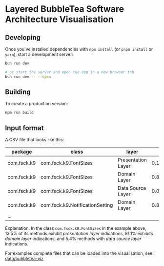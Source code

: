 # Layered BubbleTea Software Architecture Visualisation

## Developing

Once you've installed dependencies with `npm install` (or `pnpm install` or `yarn`), start a development server:

```bash
bun run dev

# or start the server and open the app in a new browser tab
bun run dev -- --open
```

## Building

To create a production version:

```bash
npm run build
```
## Input format

A CSV file that looks like this:

|package|class|layer|count|
|--|--|--|--|
|com.fsck.k9|com.fsck.k9.FontSizes|Presentation Layer|0.13513513513513514|
|com.fsck.k9|com.fsck.k9.FontSizes|Domain Layer|0.8108108108108109|
|com.fsck.k9|com.fsck.k9.FontSizes|Data Source Layer|0.05405405405405406|
|com.fsck.k9|com.fsck.k9.NotificationSetting|Domain Layer|0.8125|
|...||||

Explanation: In the class `com.fsck.k9.FontSizes` in the example above, 13.5% of its methods exhibit *presentation layer* indications, 81.1% exhibits *domain layer* indications, and 5.4% methods with *data source layer* indications.

For examples complete files that can be loaded into the visualisation, see: [data/bubbletea-viz](https://github.com/rsatrioadi/phd/tree/main/data/bubbletea-viz)
